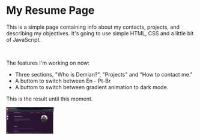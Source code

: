 <h1>My Resume Page</h1>

<p>This is a simple page containing info about my contacts, projects, and describing my objectives.
    It's going to use simple HTML, CSS and a little bit of JavaScript.
</p>
<br>
<p>The features I'm working on now:</p>
<ul>
    <li>Three sections, "Who is Demian?", "Projects" and "How to contact me."</li>
    <li>A buttom to switch between En - Pt-Br</li>
    <li>A buttom to switch between gradient animation to dark mode.</li>
</ul>
<p>This is the result until this moment.</p>
<img style="max-width: 25%;" src="./assets/img/readme_img/proj_screenshot.png">
